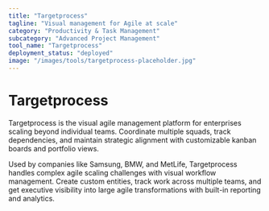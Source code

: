```yaml
---
title: "Targetprocess"
tagline: "Visual management for Agile at scale"
category: "Productivity & Task Management"
subcategory: "Advanced Project Management"
tool_name: "Targetprocess"
deployment_status: "deployed"
image: "/images/tools/targetprocess-placeholder.jpg"
---
```


# Targetprocess

Targetprocess is the visual agile management platform for enterprises scaling beyond individual teams. Coordinate multiple squads, track dependencies, and maintain strategic alignment with customizable kanban boards and portfolio views.

Used by companies like Samsung, BMW, and MetLife, Targetprocess handles complex agile scaling challenges with visual workflow management. Create custom entities, track work across multiple teams, and get executive visibility into large agile transformations with built-in reporting and analytics.